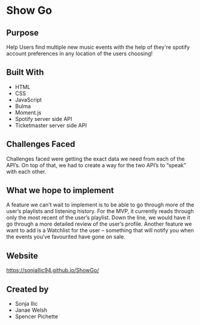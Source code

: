 # Show Go

## Purpose

 Help Users find multiple new music events with the help of they're spotify account preferences in any location of the users choosing!

## Built With

- HTML
- CSS
- JavaScript
- Bulma
- Moment.js
- Spotify server side API
- Ticketmaster server side API

## Challenges Faced
Challenges faced were getting the 
exact data we need from each of the API’s. On top of that, we 
had to create a way for the two API’s to “speak” with each 
other.

## What we hope to implement
A feature we can’t wait to implement is to be able to go through more of the user’s playlists and listening history. For the MVP, it currently reads through only the most recent of the user’s playlist. Down the line, we would have it go through a more detailed review of the user’s profile. Another feature we want to add is a Watchlist for the user – something that will notify you when the events you’ve favourited have gone on sale.

## Website

https://sonjaIlic94.github.io/ShowGo/



## Created by

- Sonja Ilic
- Janae Welsh
- Spencer Pichette

